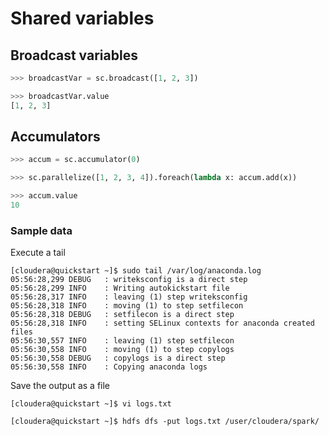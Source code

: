 # Shared variables

## Broadcast variables
```Python
>>> broadcastVar = sc.broadcast([1, 2, 3])

>>> broadcastVar.value
[1, 2, 3]
```

## Accumulators
```Python
>>> accum = sc.accumulator(0)

>>> sc.parallelize([1, 2, 3, 4]).foreach(lambda x: accum.add(x))

>>> accum.value
10
```
### Sample data

Execute a tail 
```Shell
[cloudera@quickstart ~]$ sudo tail /var/log/anaconda.log 
05:56:28,299 DEBUG   : writeksconfig is a direct step
05:56:28,299 INFO    : Writing autokickstart file
05:56:28,317 INFO    : leaving (1) step writeksconfig
05:56:28,318 INFO    : moving (1) to step setfilecon
05:56:28,318 DEBUG   : setfilecon is a direct step
05:56:28,318 INFO    : setting SELinux contexts for anaconda created files
05:56:30,557 INFO    : leaving (1) step setfilecon
05:56:30,558 INFO    : moving (1) to step copylogs
05:56:30,558 DEBUG   : copylogs is a direct step
05:56:30,558 INFO    : Copying anaconda logs
```

Save the output as a file
```Shell
[cloudera@quickstart ~]$ vi logs.txt

[cloudera@quickstart ~]$ hdfs dfs -put logs.txt /user/cloudera/spark/
```
